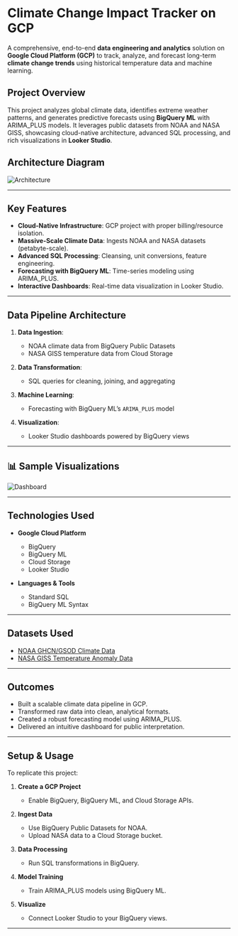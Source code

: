 # Climate Change Impact Tracker on GCP

A comprehensive, end-to-end **data engineering and analytics** solution on **Google Cloud Platform (GCP)** to track, analyze, and forecast long-term **climate change trends** using historical temperature data and machine learning.

## Project Overview

This project analyzes global climate data, identifies extreme weather patterns, and generates predictive forecasts using **BigQuery ML** with ARIMA_PLUS models. It leverages public datasets from NOAA and NASA GISS, showcasing cloud-native architecture, advanced SQL processing, and rich visualizations in **Looker Studio**.

## Architecture Diagram

![Architecture](./Gemini_Generated_Image_2n5eeu2n5eeu2n5e.png)

---

##  Key Features

- **Cloud-Native Infrastructure**: GCP project with proper billing/resource isolation.
- **Massive-Scale Climate Data**: Ingests NOAA and NASA datasets (petabyte-scale).
- **Advanced SQL Processing**: Cleansing, unit conversions, feature engineering.
- **Forecasting with BigQuery ML**: Time-series modeling using ARIMA_PLUS.
- **Interactive Dashboards**: Real-time data visualization in Looker Studio.

---

##  Data Pipeline Architecture

1. **Data Ingestion**:  
   - NOAA climate data from BigQuery Public Datasets  
   - NASA GISS temperature data from Cloud Storage

2. **Data Transformation**:  
   - SQL queries for cleaning, joining, and aggregating

3. **Machine Learning**:  
   - Forecasting with BigQuery ML’s `ARIMA_PLUS` model

4. **Visualization**:  
   - Looker Studio dashboards powered by BigQuery views

---

## 📊 Sample Visualizations

![Dashboard](./Screenshot%202025-08-01%20221444.png)

---

##  Technologies Used

- **Google Cloud Platform**
  - BigQuery
  - BigQuery ML
  - Cloud Storage
  - Looker Studio

- **Languages & Tools**
  - Standard SQL
  - BigQuery ML Syntax

---

## Datasets Used

- [NOAA GHCN/GSOD Climate Data](https://www.ncdc.noaa.gov/data-access)
- [NASA GISS Temperature Anomaly Data](https://data.giss.nasa.gov/gistemp/)

---

## Outcomes

- Built a scalable climate data pipeline in GCP.
- Transformed raw data into clean, analytical formats.
- Created a robust forecasting model using ARIMA_PLUS.
- Delivered an intuitive dashboard for public interpretation.

---

##  Setup & Usage

To replicate this project:

1. **Create a GCP Project**  
   - Enable BigQuery, BigQuery ML, and Cloud Storage APIs.

2. **Ingest Data**  
   - Use BigQuery Public Datasets for NOAA.  
   - Upload NASA data to a Cloud Storage bucket.

3. **Data Processing**  
   - Run SQL transformations in BigQuery.

4. **Model Training**  
   - Train ARIMA_PLUS models using BigQuery ML.

5. **Visualize**  
   - Connect Looker Studio to your BigQuery views.

---


